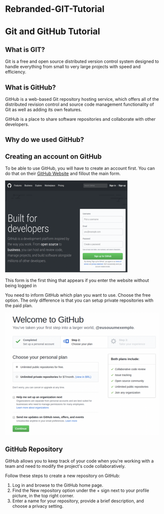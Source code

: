 # Rebranded-GIT-Tutorial
# Git and GitHub Tutorial

## What is GIT?
Git is a free and open source distributed version control system designed to handle everything from small to very large projects with speed and efficiency.


## What is GitHub?
GitHub is a web-based Git repository hosting service, which offers all of the distributed revision control and source code management functionality of Git as well as adding its own features.

 GitHub is a place to share software repositories and collaborate with other developers.
 
## Why do we used GitHub?


## Creating an account on GitHub
To be able to use GitHub, you will have to create an account first. You can do that on their [GitHub Website](https://github.com) and fillout the main form.

<img src="https://raw.githubusercontent.com/awadeem/Rebranded-GIT-Tutorial/1acf39bf0bf926f5b6ba340f8f08a639fda2d37a/Screen%20Shot%202022-03-01%20at%204.51.51%20PM.png" 
     width="400" 
     height="300" />
 
 This form is the first thing that appears if you enter the website without being logged in
 
 You need to inform GitHub which plan you want to use. Choose the free option. The only difference is that you can setup private repositories with the paid plan.
 
 <img src= "https://raw.githubusercontent.com/awadeem/Rebranded-GIT-Tutorial/main/Screen%20Shot%202022-03-01%20at%205.10.58%20PM.png"
     width="500" 
     height="400" />
     
 ## GitHub Repository
GitHub allows you to keep track of your code when you're working with a team and need to modify the project's code collaboratively.

Follow these steps to create a new repository on GitHub:

1.  Log in and browse to the GitHub home page.
2. Find the New repository option under the + sign next to your profile picture, in the top right corner. 
3.  Enter a name for your repository, provide a brief description, and choose a privacy setting.
     
     

